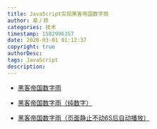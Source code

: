 ```yaml
---
title: JavaScript实现黑客帝国数字雨
author: 昜丿捺
categories: 技术
timestamp: 1582996357
date: 2020-03-01 01:12:37
copyright: true
authorDesc:
tags: JavaScript
description:
---
```

- [黑客帝国数字雨](/asset/hkdg.html)

- [黑客帝国数字雨（纯数字）](/asset/hkdgNumbers.html)

- [黑客帝国数字雨（页面静止不动6S后自动播放）](/asset/hkdgWait6S.html)